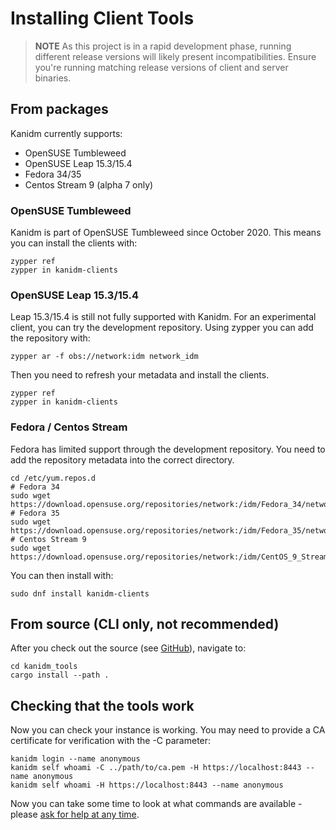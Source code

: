 # Installing Client Tools

> **NOTE** As this project is in a rapid development phase, running different release versions will likely present incompatibilities. Ensure you're running matching release versions of client and server binaries.

## From packages

Kanidm currently supports:

 * OpenSUSE Tumbleweed
 * OpenSUSE Leap 15.3/15.4
 * Fedora 34/35
 * Centos Stream 9 (alpha 7 only)

### OpenSUSE Tumbleweed

Kanidm is part of OpenSUSE Tumbleweed since October 2020. This means you can install
the clients with:

    zypper ref
    zypper in kanidm-clients

### OpenSUSE Leap 15.3/15.4

Leap 15.3/15.4 is still not fully supported with Kanidm. For an experimental client, you can
try the development repository. Using zypper you can add the repository with:

    zypper ar -f obs://network:idm network_idm

Then you need to refresh your metadata and install the clients.

    zypper ref
    zypper in kanidm-clients

### Fedora / Centos Stream

Fedora has limited support through the development repository. You need to add the repository metadata into the correct directory.

    cd /etc/yum.repos.d
    # Fedora 34
    sudo wget https://download.opensuse.org/repositories/network:/idm/Fedora_34/network:idm.repo
    # Fedora 35
    sudo wget https://download.opensuse.org/repositories/network:/idm/Fedora_35/network:idm.repo
    # Centos Stream 9
    sudo wget https://download.opensuse.org/repositories/network:/idm/CentOS_9_Stream/network:idm.repo

You can then install with:

    sudo dnf install kanidm-clients

## From source (CLI only, not recommended)

After you check out the source (see [GitHub](https://github.com/kanidm/kanidm)), navigate to:

    cd kanidm_tools
    cargo install --path .

## Checking that the tools work

Now you can check your instance is working. You may need to provide a CA certificate for verification
with the -C parameter:

    kanidm login --name anonymous
    kanidm self whoami -C ../path/to/ca.pem -H https://localhost:8443 --name anonymous
    kanidm self whoami -H https://localhost:8443 --name anonymous

Now you can take some time to look at what commands are available - please [ask for help at any time](https://github.com/kanidm/kanidm#getting-in-contact--questions).
